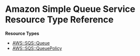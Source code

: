 # Amazon Simple Queue Service Resource Type Reference<a name="AWS_SQS"></a>

**Resource Types**
+ [AWS::SQS::Queue](aws-properties-sqs-queues.md)
+ [AWS::SQS::QueuePolicy](aws-properties-sqs-policy.md)